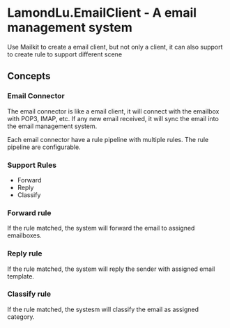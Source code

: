 # LamondLu.EmailClient - A email management system
Use Mailkit to create a email client, but not only a client, it can also support to create rule to support different scene

## Concepts

### Email Connector
The email connector is like a email client, it will connect with the emailbox with POP3, IMAP, etc. If any new email received, it will sync the email into the email management system.

Each email connector have a rule pipeline with multiple rules. The rule pipeline are configurable.

### Support Rules
- Forward
- Reply
- Classify

### Forward rule
If the rule matched, the system will forward the email to assigned emailboxes.

### Reply rule
If the rule matched, the system will reply the sender with assigned email template.

### Classify rule
If the rule matched, the systesm will classify the email as assigned category. 

